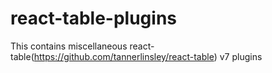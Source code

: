 # react-table-plugins
This contains miscellaneous react-table(https://github.com/tannerlinsley/react-table) v7 plugins

